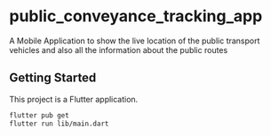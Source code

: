 # public_conveyance_tracking_app

A Mobile Application to show the live location of the public transport vehicles and also all the information about the public routes

## Getting Started

This project is a Flutter application.

``` bash
flutter pub get
flutter run lib/main.dart
```
